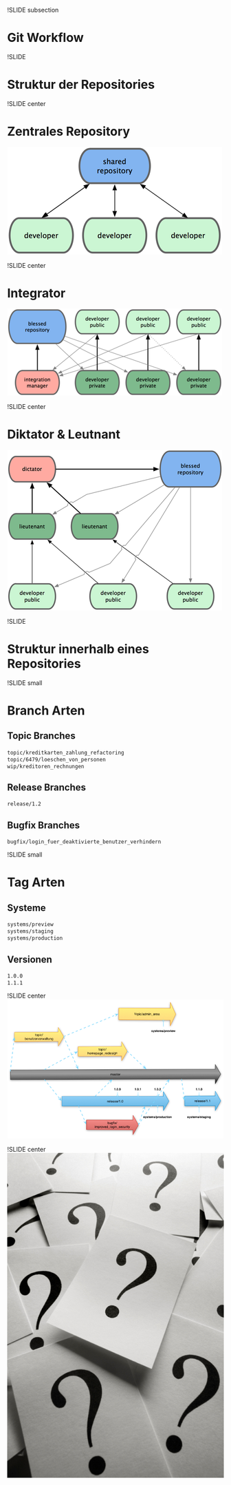 !SLIDE subsection

# Git Workflow #

!SLIDE
# Struktur der Repositories #

!SLIDE center

# Zentrales Repository #

![git_workflow](centralized.png)

!SLIDE center

# Integrator #

![git_workflow](integrator.png)

!SLIDE center

# Diktator & Leutnant #

![git_workflow](dictator.png)

!SLIDE
# Struktur innerhalb eines Repositories #

!SLIDE small
# Branch Arten #

## Topic Branches ##

    topic/kreditkarten_zahlung_refactoring
    topic/6479/loeschen_von_personen
    wip/kreditoren_rechnungen

## Release Branches ##

    release/1.2

## Bugfix Branches ##

    bugfix/login_fuer_deaktivierte_benutzer_verhindern

!SLIDE small
# Tag Arten #

## Systeme ##
    systems/preview
    systems/staging
    systems/production

## Versionen ##
    1.0.0
    1.1.1

!SLIDE center
![git_workflow](versioning.png)

!SLIDE center
![git_workflow](questions.jpg)

